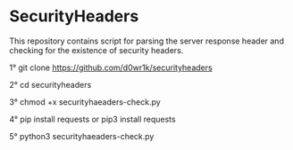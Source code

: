 # SecurityHeaders
This repository contains script for parsing the server response header and checking for the existence of security headers.

1° git clone https://github.com/d0wr1k/securityheaders

2° cd securityheaders

3° chmod +x securityhaeaders-check.py

4° pip install requests or pip3 install requests

5° python3 securityhaeaders-check.py

